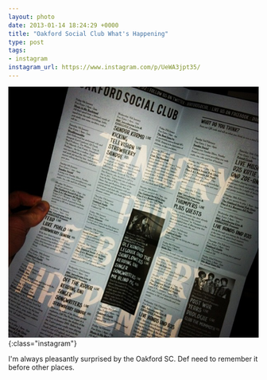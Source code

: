 ```yaml
---
layout: photo
date: 2013-01-14 18:24:29 +0000
title: "Oakford Social Club What's Happening"
type: post
tags:
- instagram
instagram_url: https://www.instagram.com/p/UeWA3jpt35/
---
```


![Instagram - UeWA3jpt35](/img/UeWA3jpt35.jpg){:class="instagram"}

I'm always pleasantly surprised by the Oakford SC. Def need to remember it before other places.
